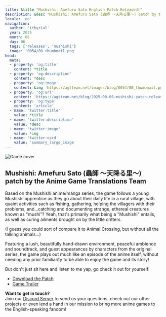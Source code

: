 ```yaml
---
title: &title "Mushishi: Amefuru Sato English Patch Released!"
description: &desc "Mushishi: Amefuru Sato (蟲師 〜天降る里〜) patch by the Anime Game Translations Team"
locale: 'en'
navigation:
  author: 'ithyrial'
  year: 2025
  month: 08
  day: 06
  tags: ['releases', 'mushishi']
  image: '0054/00_thumbnail.png'
head:
  meta:
  - property: 'og:title'
    content: *title
  - property: 'og:description'
    content: *desc
  - property: 'og:image'
    content: &img 'https://agtteam.net/images/blog/0054/00_thumbnail.png'
  - property: 'og:url'
    content: 'https://agtteam.net/blog/2025-08-06-mushishi-patch-release'
  - property: 'og:type'
    content: 'article'
  - name: 'twitter:title'
    value: *title
  - name: 'twitter:description'
    value: *desc
  - name: 'twitter:image'
    value: *img
  - name: 'twitter:card'
    value: 'summary_large_image'
---
```


![Game cover](/images/blog/0054/01_mushishirelease.png)

## Mushishi: Amefuru Sato (蟲師 〜天降る里〜) patch by the Anime Game Translations Team

Based on the Mushishi anime/manga series, the game follows a young Mushishi apprentice as they go about their daily life in a rural village, with quaint activities such as fishing, gathering, helping the villagers with their problems, and...catching and documenting strange, ethereal creatures known as "mushi"? Yeah, that's primarily what being a "Mushishi" entails, as well as curing ailments brought on by the little critters.

(I guess you could sort of compare it to Animal Crossing, but without all the talking animals...)

Featuring a lush, beautifully hand-drawn environment, peaceful ambience and soundtrack, and guest appearances by characters from the original series, the game plays out much like an episode of the anime itself, without needing any prior familiarity to be able to enjoy the game and its story!

But don't just sit here and listen to me yap, go check it out for yourself!

- [Download the Patch](/mushishi)
- [Game Trailer](https://youtu.be/UQWRj8NgeTs)

**Want to get in touch?**  
Join our [Discord Server](https://discord.gg/UUF7Zbm) to send us your questions, check out our other projects or even lend a hand in our mission to bring more anime games to the English-speaking fandom!
